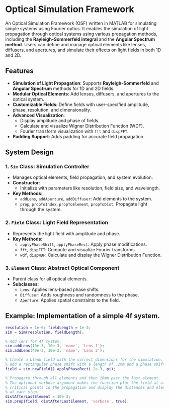 # Optical Simulation Framework
An Optical Simulation Framework (OSF) written in MATLAB for simulating simple systems using Fourier optics. It enables the simulation of light propagation through optical systems using various propagation methods, including the **Rayleigh-Sommerfeld integral** and the **Angular Spectrum method**. Users can define and manage optical elements like lenses, diffusers, and apertures, and simulate their effects on light fields in both 1D and 2D.

## Features
- **Simulation of Light Propagation**: Supports **Rayleigh-Sommerfeld** and **Angular Spectrum** methods for 1D and 2D fields.
- **Modular Optical Elements**: Add lenses, diffusers, and apertures to the optical system.
- **Customizable Fields**: Define fields with user-specified amplitude, phase, resolution, and dimensionality.
- **Advanced Visualization**:
  - Display amplitude and phase of fields.
  - Calculate and visualize Wigner Distribution Function (WDF).
  - Fourier transform visualization with `fft` and `dispFFT`.
- **Padding Support**: Adds padding for accurate field propagation.

## System Design
### 1. **`Sim` Class**: Simulation Controller
- Manages optical elements, field propagation, and system evolution.
- **Constructor**:
  - Initialize with parameters like resolution, field size, and wavelength.
- **Key Methods**:
  - `addLens`, `addAperture`, `addDiffuser`: Add elements to the system.
  - `prop`, `propToIndex`, `propToElement`, `propToDist`: Propagate light through the system.
### 2. **`Field` Class**: Light Field Representation
- Represents the light field with amplitude and phase.
- **Key Methods**:
  - `applyPhaseShift`, `applyPhaseRect`: Apply phase modifications.
  - `fft`, `dispFFT`: Compute and visualize Fourier transforms.
  - `wdf`, `dispWDF`: Calculate and display the Wigner Distribution Function.
### 3. **`Element` Class**: Abstract Optical Component
- Parent class for all optical elements.
- **Subclasses**:
  - `Lens`: Applies lens-based phase shifts.
  - `Diffuser`: Adds roughness and randomness to the phase.
  - `Aperture`: Applies spatial constraints to the field.

## Example: Implementation of a simple 4f system.
```matlab
resolution = 1e-6; fieldLength = 1e-3;
sim = Sim(resolution, fieldLength);

% Add lens for 4f system.
sim.addLens(10e-3, 10e-3, 'name', 'Lens 1');
sim.addLens(40e-3, 10e-3, 'name', 'Lens 2');

% Create a blank field with the correct dimensions for the simulation, then
% add a rectangular phase shift with a length of .2mm and a phase shift of pi.
field = sim.newField().applyPhaseRect(.2e-3, pi);

% Propagate through all elements and then 10mm past the last element.
% The optional verbose argument makes the function plot the field at all
% critical points in the propagation and display the distances and elements
% at each step.
distAfterLastElement = 10e-3;
sim.prop(field, distAfterLastElement, 'verbose', true);
```

